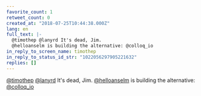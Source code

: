 ```yaml
---
favorite_count: 1
retweet_count: 0
created_at: "2018-07-25T10:44:38.000Z"
lang: en
full_text: |-
  @timothep @lanyrd It's dead, Jim.
  @helloanselm is building the alternative: @colloq_io
in_reply_to_screen_name: timothep
in_reply_to_status_id_str: "1022056297905221632"
replies: []
---
```


[@timothep](https://twitter.com/timothep) [@lanyrd](https://twitter.com/lanyrd)
It's dead, Jim. [@helloanselm](https://twitter.com/helloanselm) is building the
alternative: [@colloq_io](https://twitter.com/colloq_io)
